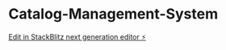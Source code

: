 # Catalog-Management-System

[Edit in StackBlitz next generation editor ⚡️](https://stackblitz.com/~/github.com/RCD0/Catalog-Management-System)